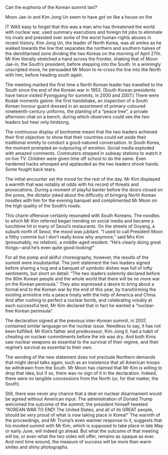 Can the euphoria of the Korean summit last?

Moon Jae-in and Kim Jong Un seem to have got on like a house on fire

IT WAS easy to forget that this was a man who has threatened the world with nuclear war, used summary executions and foreign hit jobs to eliminate his rivals and presided over some of the worst human-rights abuses in recent history. Kim Jong Un, the leader of North Korea, was all smiles as he walked towards the line that separates the northern and southern halves of the demilitarised zone dividing the two Koreas on the morning of April 27th. Mr Kim literally stretched a hand across the frontier, shaking that of Moon Jae-in, the South’s president, before stepping into the South. In a winningly unscripted move, he persuaded Mr Moon to re-cross the line into the North with him, before heading south again.

The meeting marked the first time a North Korean leader has travelled to the South since the end of the Korean war in 1953. (South Korean presidents have twice visited Pyongyang for summits, in 2000 and 2007.) There were Kodak moments galore: the first handshake, an inspection of a South Korean honour guard dressed in an assortment of primary-coloured nineteenth-century uniforms, the planting of a “peace tree”, a private afternoon chat on a bench, during which observers could see the two leaders but hear only birdsong.

The continuous display of bonhomie meant that the two leaders achieved their first objective: to show that their countries could set aside their traditional enmity to conduct a good-natured conversation. In South Korea, the moment prompted an outpouring of emotion. Social media exploded with amazed comments. Commuters stopped in subway stations to watch it on live TV. Children were given time off school to do the same. Even hardened hacks whooped and applauded as the two leaders shook hands. Some fought back tears.

The initial encounter set the mood for the rest of the day. Mr Kim displayed a warmth that was notably at odds with his record of threats and provocations. During a moment of playful banter before the doors closed on the press, the dictator joked about the difficulty of bringing North Korean noodles with him for the evening banquet and complimented Mr Moon on the high quality of the South’s roads.

This charm offensive certainly resonated with South Koreans. The noodles to which Mr Kim referred began trending on social media and became a lunchtime hit in many of Seoul’s restaurants. On the streets of Goyang, a suburb north of Seoul, the mood was jubilant. “I used to call President Moon a filthy commie but I don’t really know why anymore,” said Mrs Kim (presumably, no relation), a middle-aged resident. “He’s clearly doing great things—and he’s even quite good-looking!”

For all the pomp and skilful choreography, however, the results of the summit were insubstantial. The joint statement the two leaders signed before sharing a hug and a banquet of symbolic dishes was full of lofty sentiments, but short on detail: “The two leaders solemnly declared before the 80m Korean people and the whole world that there will be no more war on the Korean peninsula.” They also expressed a desire to bring about a formal end to the Korean war by the end of this year, by transforming the existing armistice into a peace treaty with the help of America and China. And after rushing to perfect a nuclear bomb, and celebrating volubly at each successful test, Mr Kim declared that in fact he wanted a “nuclear-free Korean peninsula”.

The declaration signed at the previous inter-Korean summit, in 2007, contained similar language on the nuclear issue. Needless to say, it has not been fulfilled. Mr Kim’s father and predecessor, Kim Jong Il, had a habit of cheating on nuclear commitments before the ink was dry. And both Kims saw nuclear weapons as essential to the survival of their regime, and their regime’s survival as essential to their own.

The wording of the new statement does not preclude Northern demands that might derail talks again, such as an insistence that all American troops be withdrawn from the South. Mr Moon has claimed that Mr Kim is willing to drop that idea, but if so, there was no sign of it in the declaration. Indeed, there were no tangible concessions from the North (or, for that matter, the South).

Still, there was never any chance that a deal on nuclear disarmament would be agreed without American input. The administration of Donald Trump welcomed the outcome of the summit; the president himself tweeted “KOREAN WAR TO END! The United States, and all of its GREAT people, should be very proud of what is now taking place in Korea!” The warmth of the proceedings, and Mr Trump’s even warmer response to it, suggests that his mooted summit with Mr Kim, which is supposed to take place in late May or early June, will indeed go ahead. But what the outcome of that meeting will be, or even what the two sides will offer, remains as opaque as ever. And next time around, the measure of success will be more than warm smiles and shiny photographs. 
